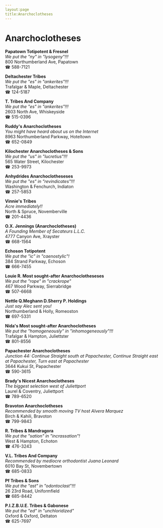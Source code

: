 ```yaml
---
layout:page
title:Anarchoclotheses
---
```

# Anarchoclotheses

**Papatown Totipotent & Fresnel**  
_We put the "ny" in "lysogeny"!!!_  
800 Northumberland Ave, Papatown  
☎ 588-7121



**Deltachester Tribes**  
_We put the "es" in "ankerites"!!!_  
Trafalgar & Maple, Deltachester  
☎ 124-5187



**T. Tribes And Company**  
_We put the "es" in "ankerites"!!!_  
2603 North Ave, Whiskeyside  
☎ 515-0396



**Ruddy's Anarchoclotheses**  
_You might have heard about us on the Internet_  
8963 Northumberland Parkway, Hoteltown  
☎ 652-0849



**Kilochester Anarchoclotheses & Sons**  
_We put the "us" in "lucretius"!!!_  
565 Water Street, Kilochester  
☎ 253-9973



**Anhydrides Anarchoclotheseses**  
_We put the "es" in "revindicates"!!!_  
Washington & Fenchurch, Indiaton  
☎ 257-5853



**Vinnie's Tribes**  
_Acre immediately!!_  
North & Spruce, Novemberville  
☎ 201-4436



**O.X. Jennings (Anarchoclotheses)**  
_A Founding Member of Secateurs L.L.C._  
4777 Canyon Ave, Xrayster  
☎ 668-1564



**Echoson Totipotent**  
_We put the "ic" in "caenostylic"!_  
384 Strand Parkway, Echoson  
☎ 666-7455



**Louie R. Most sought-after Anarchoclotheseses**  
_We put the "rope" in "crackrope"_  
467 Wood Parkway, Sierrabridge  
☎ 507-6668



**Nettle Q.Meghann D.Sherry P. Holdings**  
_Just say Alec sent you!_  
Northumberland & Holly, Romeoston  
☎ 697-5331



**Nida's Most sought-after Anarchoclotheses**  
_We put the "homogeneously" in "inhomogeneously"!!!_  
Trafalgar & Hampton, Juliettster  
☎ 801-8556



**Papachester Anarchoclotheses**  
_Junction 44: Continue Straight south at Papachester, Continue Straight east at Papachester, Turn east at Papachester_  
3644 Kukui St, Papachester  
☎ 590-3615



**Brady's Nicest Anarchoclotheses**  
_The biggest selection west of Juliettport_  
Laurel & Coventry, Juliettport  
☎ 789-6520



**Bravoton Anarchoclotheses**  
_Recommended by smooth moving TV host Alvera Marquez_  
Birch & Kahili, Bravoton  
☎ 799-9843



**R. Tribes & Mandragora**  
_We put the "sation" in "incrassation"!_  
West & Hampton, Echoton  
☎ 476-3243



**V.L. Tribes And Company**  
_Recommended by mediocre orthodontist Juana Leonard_  
6010 Bay St, Novembertown  
☎ 685-0833



**Pf Tribes & Sons**  
_We put the "ast" in "odontoclast"!!!_  
26 23rd Road, Uniformfield  
☎ 685-8442



**P.I.Z.B.U.E. Tribes & Gabonese**  
_We put the "ed" in "unchloridized"_  
Oxford & Oxford, Deltaton  
☎ 625-7697



